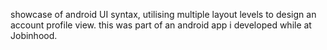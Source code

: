 showcase of android UI syntax, utilising multiple layout levels to design an account profile view.
this was part of an android app i developed while at Jobinhood.
